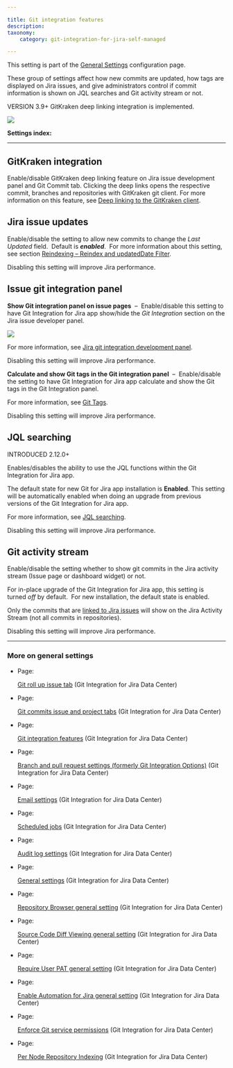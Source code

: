 ```yaml
---

title: Git integration features
description:
taxonomy:
    category: git-integration-for-jira-self-managed

---
```

This setting is part of the [General Settings](/git-integration-for-jira-self-managed/General-Settings) configuration page.


These group of settings affect how new commits are updated, how tags are displayed on Jira issues, and give administrators control if commit information is shown on JQL searches and Git activity stream or not.

VERSION 3.9+ GitKraken deep linking integration is implemented.

![](https://bigbrassband.atlassian.net/wiki/download/thumbnails/1207795905/gitserver-gencfg-git-integration-options.png?version=1&modificationDate=1647771632980&cacheVersion=1&api=v2&width=564&height=334)

**Settings index:**

* * *

## GitKraken integration

Enable/disable GitKraken deep linking feature on Jira issue development panel and Git Commit tab. Clicking the deep links opens the respective commit, branches and repositories with GitKraken git client. For more information on this feature, see [Deep linking to the GitKraken client](/wiki/spaces/GIJDC/pages/1955430423/Deep+Linking+to+the+GitKraken+Git+client).

## Jira issue updates

Enable/disable the setting to allow new commits to change the _Last Updated_ field.  Default is _**enabled**_.  For more information about this setting, see section [Reindexing – Reindex and updatedDate Filter](/git-integration-for-jira-self-managed/Reindexing).

Disabling this setting will improve Jira performance.

## Issue git integration panel

**Show Git integration panel on issue pages**  –  Enable/disable this setting to have Git Integration for Jira app show/hide the _Git Integration_ section on the Jira issue developer panel.

![](https://bigbrassband.atlassian.net/wiki/download/attachments/1207795905/jira-issue-dev-panel.png?version=2&modificationDate=1632661767019&cacheVersion=1&api=v2)

For more information, see [Jira git integration development panel](/wiki/spaces/GIJDC/pages/1930399012/Jira+Git+integration+development+panel).

Disabling this setting will improve Jira performance.


**Calculate and show Git tags in the Git integration panel**  –  Enable/disable the setting to have Git Integration for Jira app calculate and show the Git tags in the Git Integration panel.

For more information, see [Git Tags](/git-integration-for-jira-self-managed/Git-tags).

Disabling this setting will improve Jira performance.

## JQL searching

INTRODUCED 2.12.0+

Enables/disables the ability to use the JQL functions within the Git Integration for Jira app.

The default state for new Git for Jira app installation is **Enabled**. This setting will be automatically enabled when doing an upgrade from previous versions of the Git Integration for Jira app.

For more information, see [JQL searching](/git-integration-for-jira-self-managed/JQL-searching).

Disabling this setting will improve Jira performance.

## Git activity stream

Enable/disable the setting whether to show git commits in the Jira activity stream (Issue page or dashboard widget) or not.

For in-place upgrade of the Git Integration for Jira app, this setting is turned _off_ by default.  For new installation, the default state is enabled.

Only the commits that are [linked to Jira issues](/wiki/spaces/GIJDC/pages/1930398265/Linking+git+commits+to+Jira+issues) will show on the Jira Activity Stream (not all commits in repositories).

Disabling this setting will improve Jira performance.

* * *

### More on general settings

*   Page:

    [Git roll up issue tab](/wiki/spaces/GIJDC/pages/1207828678/Git+roll+up+issue+tab) (Git Integration for Jira Data Center)

*   Page:

    [Git commits issue and project tabs](/wiki/spaces/GIJDC/pages/1207828697/Git+commits+issue+and+project+tabs) (Git Integration for Jira Data Center)

*   Page:

    [Git integration features](/wiki/spaces/GIJDC/pages/1207795905/Git+integration+features) (Git Integration for Jira Data Center)

*   Page:

    [Branch and pull request settings (formerly Git Integration Options)](/wiki/spaces/GIJDC/pages/1207828745) (Git Integration for Jira Data Center)

*   Page:

    [Email settings](/git-integration-for-jira-self-managed/Email-settings) (Git Integration for Jira Data Center)

*   Page:

    [Scheduled jobs](/git-integration-for-jira-self-managed/Scheduled-jobs) (Git Integration for Jira Data Center)

*   Page:

    [Audit log settings](/wiki/spaces/GIJDC/pages/1207828866/Audit+log+settings) (Git Integration for Jira Data Center)

*   Page:

    [General settings](/git-integration-for-jira-self-managed/General-settings) (Git Integration for Jira Data Center)

*   Page:

    [Repository Browser general setting](/wiki/spaces/GIJDC/pages/1947140158/Repository+Browser+general+setting) (Git Integration for Jira Data Center)

*   Page:

    [Source Code Diff Viewing general setting](/wiki/spaces/GIJDC/pages/1947140173/Source+Code+Diff+Viewing+general+setting) (Git Integration for Jira Data Center)

*   Page:

    [Require User PAT general setting](/wiki/spaces/GIJDC/pages/1947107395/Require+User+PAT+general+setting) (Git Integration for Jira Data Center)

*   Page:

    [Enable Automation for Jira general setting](/wiki/spaces/GIJDC/pages/2045149338/Enable+Automation+for+Jira+general+setting) (Git Integration for Jira Data Center)

*   Page:

    [Enforce Git service permissions](/wiki/spaces/GIJDC/pages/2091810842/Enforce+Git+service+permissions) (Git Integration for Jira Data Center)

*   Page:

    [Per Node Repository Indexing](/wiki/spaces/GIJDC/pages/2095775749/Per+Node+Repository+Indexing) (Git Integration for Jira Data Center)